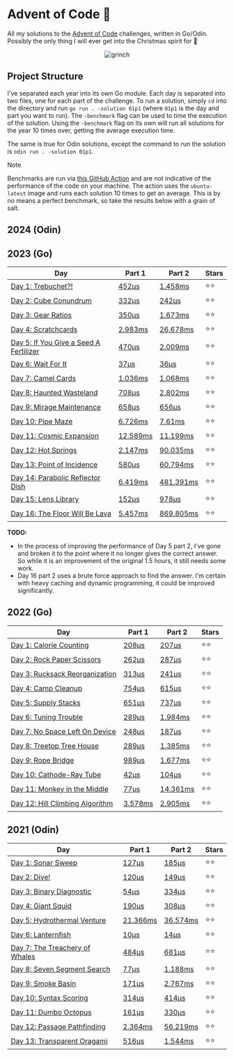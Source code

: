 # Advent of Code 📆

All my solutions to the [Advent of Code](https://adventofcode.com/) challenges, written in Go/Odin. Possibly the only thing I will ever get into the Christmas spirit for 🎄

<p align="center">
  <img alt="grinch" src="https://github.com/scottmckendry/AoC/assets/39483124/def61fe9-d27c-4440-b033-4fb7630306e0"/>
</p>

## Project Structure

I've separated each year into its own Go module. Each day is separated into two files, one for each part of the challenge. To run a solution, simply `cd` into the directory and run `go run . -solution 01p1` (where `01p1` is the day and part you want to run).
The `-benchmark` flag can be used to time the execution of the solution. Using the `-benchmark` flag on its own will run all solutions for the year 10 times over, getting the average execution time.

The same is true for Odin solutions, except the command to run the solution is `odin run . -solution 01p1`.

> [!NOTE]
> Benchmarks are run via [this GitHub Action](https://github.com/scottmckendry/aoc/actions/workflows/CI.yml) and are not indicative of the performance of the code on your machine.
> The action uses the `ubuntu-latest` image and runs each solution 10 times to get an average. This is by no means a perfect benchmark, so take the results below with a grain of salt.

## 2024 (Odin)

<!-- 2024TableStart -->

<!-- 2024TableEnd -->

## 2023 (Go)

<!-- 2023TableStart -->
| Day | Part 1 | Part 2 | Stars |
| --- | --- | --- | --- |
| [Day 1: Trebuchet?!](https://adventofcode.com/2023/day/1) | [452µs](2023/01p1.go) | [1.458ms](2023/01p2.go) | ⭐⭐ |
| [Day 2: Cube Conundrum](https://adventofcode.com/2023/day/2) | [332µs](2023/02p1.go) | [242µs](2023/02p2.go) | ⭐⭐ |
| [Day 3: Gear Ratios](https://adventofcode.com/2023/day/3) | [350µs](2023/03p1.go) | [1.673ms](2023/03p2.go) | ⭐⭐ |
| [Day 4: Scratchcards](https://adventofcode.com/2023/day/4) | [2.983ms](2023/04p1.go) | [26.678ms](2023/04p2.go) | ⭐⭐ |
| [Day 5: If You Give a Seed A Fertilizer](https://adventofcode.com/2023/day/5) | [470µs](2023/05p1.go) | [2.009ms](2023/05p2.go) | ⭐⭐ |
| [Day 6: Wait For It](https://adventofcode.com/2023/day/6) | [37µs](2023/06p1.go) | [36µs](2023/06p2.go) | ⭐⭐ |
| [Day 7: Camel Cards](https://adventofcode.com/2023/day/7) | [1.036ms](2023/07p1.go) | [1.068ms](2023/07p2.go) | ⭐⭐ |
| [Day 8: Haunted Wasteland](https://adventofcode.com/2023/day/8) | [708µs](2023/08p1.go) | [2.802ms](2023/08p2.go) | ⭐⭐ |
| [Day 9: Mirage Maintenance](https://adventofcode.com/2023/day/9) | [658µs](2023/09p1.go) | [656µs](2023/09p2.go) | ⭐⭐ |
| [Day 10: Pipe Maze](https://adventofcode.com/2023/day/10) | [6.726ms](2023/10p1.go) | [7.61ms](2023/10p2.go) | ⭐⭐ |
| [Day 11: Cosmic Expansion](https://adventofcode.com/2023/day/11) | [12.589ms](2023/11p1.go) | [11.199ms](2023/11p2.go) | ⭐⭐ |
| [Day 12: Hot Springs](https://adventofcode.com/2023/day/12) | [2.147ms](2023/12p1.go) | [90.035ms](2023/12p2.go) | ⭐⭐ |
| [Day 13: Point of Incidence](https://adventofcode.com/2023/day/13) | [580µs](2023/13p1.go) | [60.794ms](2023/13p2.go) | ⭐⭐ |
| [Day 14: Parabolic Reflector Dish](https://adventofcode.com/2023/day/14) | [6.419ms](2023/14p1.go) | [481.391ms](2023/14p2.go) | ⭐⭐ |
| [Day 15: Lens Library](https://adventofcode.com/2023/day/15) | [152µs](2023/15p1.go) | [978µs](2023/15p2.go) | ⭐⭐ |
| [Day 16: The Floor Will Be Lava](https://adventofcode.com/2023/day/16) | [5.457ms](2023/16p1.go) | [869.805ms](2023/16p2.go) | ⭐⭐ |

<!-- 2023TableEnd -->

**TODO:**

-   In the process of improving the performance of Day 5 part 2, I've gone and broken it to the point where it no longer gives the correct answer. So while it is an improvement of the original 1.5 hours, it still needs some work.
-   Day 16 part 2 uses a brute force approach to find the answer. I'm certain with heavy caching and dynamic programming, it could be improved significantly.

## 2022 (Go)

<!-- 2022TableStart -->
| Day | Part 1 | Part 2 | Stars |
| --- | --- | --- | --- |
| [Day 1: Calorie Counting](https://adventofcode.com/2022/day/1) | [208µs](2022/01p1.go) | [207µs](2022/01p2.go) | ⭐⭐ |
| [Day 2: Rock Paper Scissors](https://adventofcode.com/2022/day/2) | [262µs](2022/02p1.go) | [287µs](2022/02p2.go) | ⭐⭐ |
| [Day 3: Rucksack Reorganization](https://adventofcode.com/2022/day/3) | [313µs](2022/03p1.go) | [241µs](2022/03p2.go) | ⭐⭐ |
| [Day 4: Camp Cleanup](https://adventofcode.com/2022/day/4) | [754µs](2022/04p1.go) | [615µs](2022/04p2.go) | ⭐⭐ |
| [Day 5: Supply Stacks](https://adventofcode.com/2022/day/5) | [651µs](2022/05p1.go) | [737µs](2022/05p2.go) | ⭐⭐ |
| [Day 6: Tuning Trouble](https://adventofcode.com/2022/day/6) | [289µs](2022/06p1.go) | [1.984ms](2022/06p2.go) | ⭐⭐ |
| [Day 7: No Space Left On Device](https://adventofcode.com/2022/day/7) | [248µs](2022/07p1.go) | [187µs](2022/07p2.go) | ⭐⭐ |
| [Day 8: Treetop Tree House](https://adventofcode.com/2022/day/8) | [289µs](2022/08p1.go) | [1.385ms](2022/08p2.go) | ⭐⭐ |
| [Day 9: Rope Bridge](https://adventofcode.com/2022/day/9) | [989µs](2022/09p1.go) | [1.677ms](2022/09p2.go) | ⭐⭐ |
| [Day 10: Cathode-Ray Tube](https://adventofcode.com/2022/day/10) | [42µs](2022/10p1.go) | [104µs](2022/10p2.go) | ⭐⭐ |
| [Day 11: Monkey in the Middle](https://adventofcode.com/2022/day/11) | [77µs](2022/11p1.go) | [14.361ms](2022/11p2.go) | ⭐⭐ |
| [Day 12: Hill Climbing Algorithm](https://adventofcode.com/2022/day/12) | [3.578ms](2022/12p1.go) | [2.905ms](2022/12p2.go) | ⭐⭐ |

<!-- 2022TableEnd -->

## 2021 (Odin)

<!-- 2021TableStart -->
| Day | Part 1 | Part 2 | Stars |
| --- | --- | --- | --- |
| [Day 1: Sonar Sweep](https://adventofcode.com/2023/day/1) | [127µs](2021/01p1.odin) | [185µs](2021/01p2.odin) | ⭐⭐ |
| [Day 2: Dive!](https://adventofcode.com/2023/day/2) | [120µs](2021/02p1.odin) | [149µs](2021/02p2.odin) | ⭐⭐ |
| [Day 3: Binary Diagnostic](https://adventofcode.com/2023/day/3) | [54µs](2021/03p1.odin) | [334µs](2021/03p2.odin) | ⭐⭐ |
| [Day 4: Giant Squid](https://adventofcode.com/2023/day/4) | [190µs](2021/04p1.odin) | [308µs](2021/04p2.odin) | ⭐⭐ |
| [Day 5: Hydrothermal Venture](https://adventofcode.com/2023/day/5) | [21.366ms](2021/05p1.odin) | [36.574ms](2021/05p2.odin) | ⭐⭐ |
| [Day 6: Lanternfish](https://adventofcode.com/2023/day/6) | [10µs](2021/06p1.odin) | [14µs](2021/06p2.odin) | ⭐⭐ |
| [Day 7: The Treachery of Whales](https://adventofcode.com/2023/day/7) | [484µs](2021/07p1.odin) | [681µs](2021/07p2.odin) | ⭐⭐ |
| [Day 8: Seven Segment Search](https://adventofcode.com/2023/day/8) | [77µs](2021/08p1.odin) | [1.188ms](2021/08p2.odin) | ⭐⭐ |
| [Day 9: Smoke Basin](https://adventofcode.com/2023/day/9) | [171µs](2021/09p1.odin) | [2.767ms](2021/09p2.odin) | ⭐⭐ |
| [Day 10: Syntax Scoring](https://adventofcode.com/2023/day/10) | [314µs](2021/10p1.odin) | [414µs](2021/10p2.odin) | ⭐⭐ |
| [Day 11: Dumbo Octopus](https://adventofcode.com/2023/day/11) | [161µs](2021/11p1.odin) | [330µs](2021/11p2.odin) | ⭐⭐ |
| [Day 12: Passage Pathfinding](https://adventofcode.com/2023/day/12) | [2.364ms](2021/12p1.odin) | [56.219ms](2021/12p2.odin) | ⭐⭐ |
| [Day 13: Transparent Oragami](https://adventofcode.com/2023/day/13) | [516µs](2021/13p1.odin) | [1.544ms](2021/13p2.odin) | ⭐⭐ |
<!-- 2021TableEnd -->

